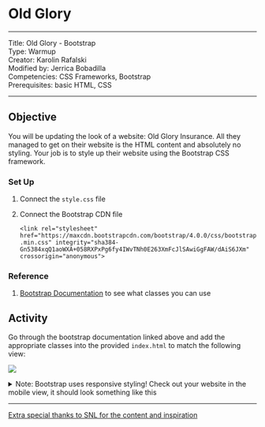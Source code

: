 # Old Glory

---
Title: Old Glory - Bootstrap<br>
Type: Warmup<br>
Creator: Karolin Rafalski<br>
Modified by: Jerrica Bobadilla<br>
Competencies: CSS Frameworks, Bootstrap<br>
Prerequisites: basic HTML, CSS

---

## Objective  

You will be updating the look of a website: Old Glory Insurance. All they managed to get on their website is the HTML content and absolutely no styling. Your job is to style up their website using the Bootstrap CSS framework.

### Set Up

1. Connect the `style.css` file
1. Connect the Bootstrap CDN file

    `<link rel="stylesheet" href="https://maxcdn.bootstrapcdn.com/bootstrap/4.0.0/css/bootstrap.min.css" integrity="sha384-Gn5384xqQ1aoWXA+058RXPxPg6fy4IWvTNh0E263XmFcJlSAwiGgFAW/dAiS6JXm" crossorigin="anonymous">`

### Reference

1. [Bootstrap Documentation](https://getbootstrap.com/docs/4.0/getting-started/introduction/) to see what classes you can use

## Activity

Go through the bootstrap documentation linked above and add the appropriate classes into the provided `index.html` to match the following view:

![](https://imgur.com/0fB0DoU.png)

<details>
    <summary>Note: Bootstrap uses responsive styling! Check out your website in the mobile view, it should look something like this</summary>

![](https://imgur.com/ao3Whot.png)
</details>

---

[Extra special thanks to SNL for the content and inspiration](http://www.nbc.com/saturday-night-live/video/old-glory-insurance/n10766?snl=1)

